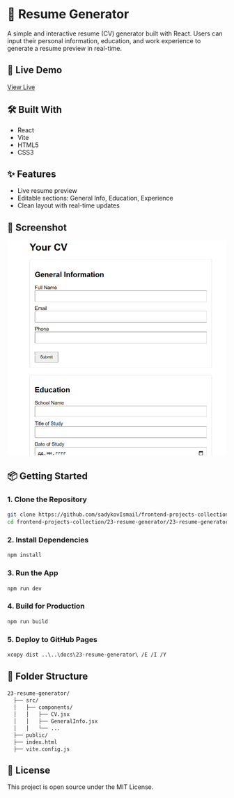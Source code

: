 # 📝 Resume Generator

A simple and interactive resume (CV) generator built with React. Users can input their personal information, education, and work experience to generate a resume preview in real-time.

## 🔗 Live Demo  
[View Live](https://sadykovismail.github.io/frontend-projects-collection/23-resume-generator/)

## 🛠️ Built With
- React
- Vite
- HTML5
- CSS3

## ✨ Features
- Live resume preview
- Editable sections: General Info, Education, Experience
- Clean layout with real-time updates

## 📸 Screenshot
![Resume Generator Screenshot](./screenshot.png)

## 📦 Getting Started

### 1. Clone the Repository
```bash
git clone https://github.com/sadykovIsmail/frontend-projects-collection.git
cd frontend-projects-collection/23-resume-generator/23-resume-generator
```

### 2. Install Dependencies
```bash
npm install
```

### 3. Run the App
```bash
npm run dev
```

### 4. Build for Production
```bash
npm run build
```

### 5. Deploy to GitHub Pages
```bash
xcopy dist ..\..\docs\23-resume-generator\ /E /I /Y
```

## 📁 Folder Structure
```
23-resume-generator/
  ├── src/
  │   ├── components/
  │   │   ├── CV.jsx
  │   │   ├── GeneralInfo.jsx
  │   │   └── ...
  ├── public/
  ├── index.html
  ├── vite.config.js
```

## 📃 License  
This project is open source under the MIT License.
